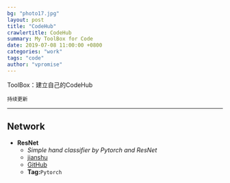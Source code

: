 ```yaml
---
bg: "photo17.jpg"
layout: post
title: "CodeHub"
crawlertitle: CodeHub
summary: My ToolBox for Code
date: 2019-07-08 11:00:00 +0800
categories: "work"
tags: "code"
author: "vpromise"
---
```


ToolBox：建立自己的CodeHub

`持续更新`

---
## Network

- **ResNet**
  - *Simple hand classifier by Pytorch and ResNet*
  - [jianshu](https://www.jianshu.com/p/c4723a4409cf)
  - [GitHub](https://github.com/LiMeng95/pytorch_hand_classifier)
  - **Tag:**`Pytorch`